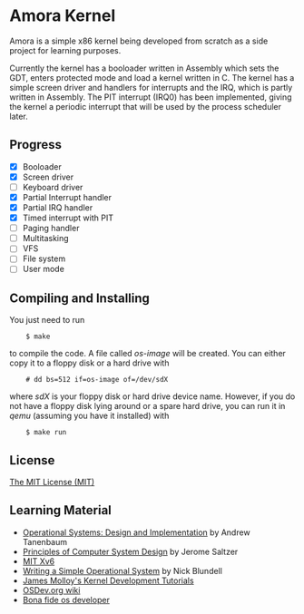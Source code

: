 
Amora Kernel
=========

Amora is a simple x86 kernel being developed from scratch as a side project for learning purposes.

Currently the kernel has a booloader written in Assembly which sets the GDT, enters protected mode and load a kernel written in C. The kernel has a simple screen driver and handlers for interrupts and the IRQ, which is partly written in Assembly. The PIT interrupt (IRQ0) has been implemented, giving the kernel a periodic interrupt that will be used by the process scheduler later.

Progress
---------

- [X] Booloader
- [X] Screen driver
- [ ] Keyboard driver
- [X] Partial Interrupt handler
- [X] Partial IRQ handler
- [X] Timed interrupt with PIT
- [ ] Paging handler
- [ ] Multitasking
- [ ] VFS
- [ ] File system
- [ ] User mode

Compiling and Installing
----------
You just need to run
```
	$ make
```
to compile the code. A file called *os-image* will be created. You can either copy it to a floppy disk or a hard drive with
```
	# dd bs=512 if=os-image of=/dev/sdX
```
where *sdX* is your floppy disk or hard drive device name. However, if you do not have a floppy disk lying around or a spare hard drive, you can run it in *qemu* (assuming you have it installed) with
```
	$ make run
```
License
---------
[The MIT License (MIT)](LICENSE)

Learning Material
---------
- [Operational Systems: Design and Implementation](http://www.amazon.com/Operating-Systems-Design-Implementation-Second/dp/0136386776) by Andrew Tanenbaum
- [Principles of Computer System Design](http://www.amazon.com/Principles-Computer-System-Design-Introduction/dp/0123749573) by Jerome Saltzer
- [MIT Xv6](http://pdos.csail.mit.edu/6.828/2012/xv6.html)
- [Writing a Simple Operational System](http://www.cs.bham.ac.uk/~exr/lectures/opsys/10_11/lectures/os-dev.pdf) by Nick Blundell
- [James Molloy's Kernel Development Tutorials](http://www.jamesmolloy.co.uk/tutorial_html/index.html)
- [OSDev.org wiki](http://wiki.osdev.org/)
- [Bona fide os developer](http://www.osdever.net/tutorials/)
